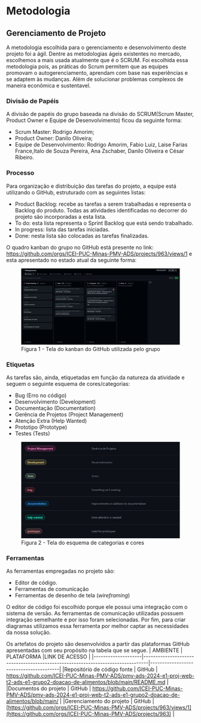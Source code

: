 
# Metodologia

## Gerenciamento de Projeto

A metodologia escolhida para o gerenciamento e desenvolvimento deste projeto foi a ágil. Dentre as metodologias ágeis existentes no mercado, escolhemos a mais usada atualmente que é o SCRUM.
Foi escolhida essa metodologia pois, as práticas do Scrum permitem que as equipes promovam o autogerenciamento, aprendam com base nas experiências e se adaptem às mudanças.
Além de solucionar problemas complexos de maneira econômica e sustentavel.

### Divisão de Papéis

A divisão de papéis do grupo baseada na divisão do SCRUM(Scrum Master, Product Owner e Equipe de Desenvolvimento) ficou da seguinte forma:
<ul>
<li>Scrum Master: Rodrigo Amorim;</li>
<li>Product Owner: Danilo Oliveira;</li>
<li>Equipe de Desenvolvimento: Rodrigo Amorim, Fabio Luiz, Laise Farias France,Italo de Souza Pereira, Ana Zschaber, Danilo Oliveira e César Ribeiro.</li>
</ul>


### Processo

Para organização e distribuição das tarefas do projeto, a equipe está utilizando o GitHub, estruturado com as seguintes listas:
<ul>
<li>Product Backlog: recebe as tarefas a serem trabalhadas e representa o Backlog do produto. Todas as atividades identificadas no decorrer do projeto são incorporadas a esta lista. </li>
<li>To do: esta lista representa o Sprint Backlog que está sendo trabalhado.</li>
<li>In progress: lista das tarefas iniciadas.</li>
<li>Done: nesta lista são colocadas as tarefas finalizadas.</li>
</ul>

O quadro kanban do grupo no GitHub está presente no link: https://github.com/orgs/ICEI-PUC-Minas-PMV-ADS/projects/963/views/1 e esta apresentado no estado atual da seguinte forma:
<figure>
    <img src="img/quadroKanban.jpeg">
    <figcaption> Figura 1 - Tela do kanban do GitHub utilizada pelo grupo</figcaption>
</figure>

### Etiquetas

As tarefas são, ainda, etiquetadas em função da natureza da atividade e seguem o seguinte esquema de cores/categorias:

<ul>
  <li>Bug (Erro no código)</li>
  <li>Desenvolvimento (Development)</li>
  <li>Documentação (Documentation)</li>
  <li>Gerência de Projetos (Project Management)</li>
  <li>Atenção Extra (Help Wanted)</li>
  <li>Prototipo (Prototype)</li>
  <li>Testes (Tests)</li>
</ul>

<figure>
    <img src="img/Etiquetas.jpeg">
    <figcaption> Figura 2 - Tela do esquema de categorias e cores<figcaption>
</figure>

### Ferramentas

As ferramentas empregadas no projeto são:

- Editor de código.
- Ferramentas de comunicação
- Ferramentas de desenho de tela (_wireframing_)

O editor de código foi escolhido porque ele possui uma integração com o sistema de versão. As ferramentas de comunicação utilizadas possuem integração semelhante e por isso foram selecionadas. Por fim, para criar diagramas utilizamos essa ferramenta por melhor captar as necessidades da nossa solução.

Os artefatos do projeto são desenvolvidos a partir das plataformas GitHub apresentadas com seu propósito na tabela que se segue.
| AMBIENTE | PLATAFORMA |LINK DE ACESSO                 |
|--------------------|--------------------------------------------------------------------------------|----------------------------------------|
|Repositório de código fonte | GitHub | https://github.com/ICEI-PUC-Minas-PMV-ADS/pmv-ads-2024-e1-proj-web-t2-ads-e1-grupo2-doacao-de-alimentos/blob/main/README.md  |
|Documentos do projeto  | GitHub | https://github.com/ICEI-PUC-Minas-PMV-ADS/pmv-ads-2024-e1-proj-web-t2-ads-e1-grupo2-doacao-de-alimentos/blob/main/ |
|Gerenciamento do projeto  | GitHub | [https://github.com/orgs/ICEI-PUC-Minas-PMV-ADS/projects/963/views/1](https://github.com/orgs/ICEI-PUC-Minas-PMV-ADS/projects/963) |
